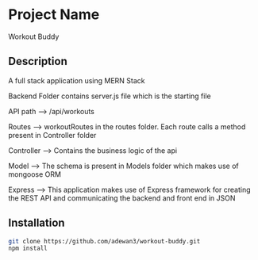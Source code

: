 # Project Name

Workout Buddy

## Description

A full stack application using MERN Stack

Backend Folder contains server.js file which is the starting file

API path --> /api/workouts

Routes --> workoutRoutes in the routes folder. Each route calls a method present in Controller folder

Controller --> Contains the business logic of the api

Model --> The schema is present in Models folder which makes use of mongoose ORM

Express --> This application makes use of Express framework for creating the REST API and communicating the backend and front end in JSON

## Installation

```bash
git clone https://github.com/adewan3/workout-buddy.git
npm install
```
